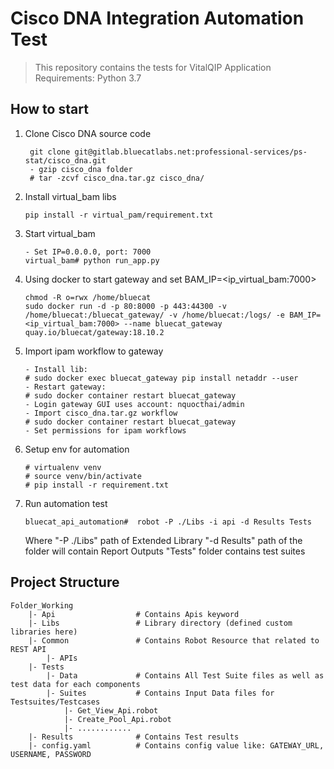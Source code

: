 # Cisco DNA Integration Automation Test

> This repository contains the tests for VitalQIP Application
Requirements: Python 3.7

## How to start
1. Clone Cisco DNA source code
   ```
	git clone git@gitlab.bluecatlabs.net:professional-services/ps-stat/cisco_dna.git
	- gzip cisco_dna folder
	# tar -zcvf cisco_dna.tar.gz cisco_dna/
    ```
2. Install virtual_bam libs
	```
	pip install -r virtual_pam/requirement.txt
	```

3. Start virtual_bam
	```
	- Set IP=0.0.0.0, port: 7000
	virtual_bam# python run_app.py
	```

4. Using docker to start gateway and set BAM_IP=<ip_virtual_bam:7000>
	```
	chmod -R o=rwx /home/bluecat
	sudo docker run -d -p 80:8000 -p 443:44300 -v /home/bluecat:/bluecat_gateway/ -v /home/bluecat:/logs/ -e BAM_IP=<ip_virtual_bam:7000> --name bluecat_gateway quay.io/bluecat/gateway:18.10.2
	```

5. Import ipam workflow to gateway
	```
	- Install lib: 
	# sudo docker exec bluecat_gateway pip install netaddr --user
	- Restart gateway: 
	# sudo docker container restart bluecat_gateway
	- Login gateway GUI uses account: nquocthai/admin
	- Import cisco_dna.tar.gz workflow
	# sudo docker container restart bluecat_gateway
	- Set permissions for ipam workflows 
	```

6. Setup env for automation
	```
	# virtualenv venv
	# source venv/bin/activate
	# pip install -r requirement.txt
	```

7. Run automation test
	```
	bluecat_api_automation#  robot -P ./Libs -i api -d Results Tests
	```

    Where
            "-P ./Libs"   path of Extended Library
            "-d Results"  path of the folder will contain Report Outputs
            "Tests"       folder contains test suites

## Project Structure
    Folder_Working
        |- Api                  # Contains Apis keyword
        |- Libs                 # Library directory (defined custom libraries here)
        |- Common               # Contains Robot Resource that related to REST API
            |- APIs
        |- Tests                
            |- Data             # Contains All Test Suite files as well as test data for each components
            |- Suites           # Contains Input Data files for Testsuites/Testcases
                |- Get_View_Api.robot
                |- Create_Pool_Api.robot
                |- ............
        |- Results              # Contains Test results
        |- config.yaml          # Contains config value like: GATEWAY_URL, USERNAME, PASSWORD
